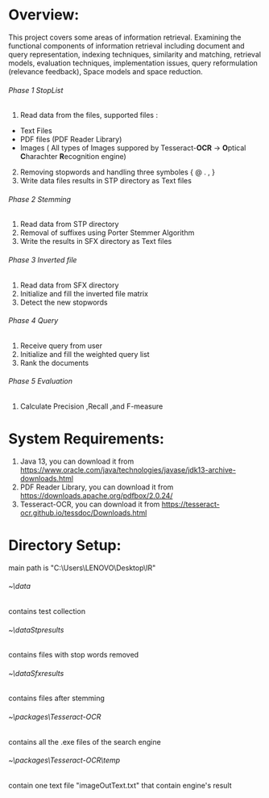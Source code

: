 # Overview:  
 
 This project covers some areas of information retrieval. Examining the functional components of information retrieval including document and query representation, indexing techniques,
similarity and matching, retrieval models, evaluation techniques, implementation issues, query reformulation (relevance feedback), Space models and space reduction.
 
 ###### Phase 1 StopList
 1. Read data from the files, supported files :
   - Text Files
   - PDF files (PDF Reader Library)
   - Images ( All types of Images suppored by Tesseract-**OCR** -> **O**ptical **C**harachter **R**ecognition engine)
 2. Removing stopwords and handling three symboles { @ . , }
 3. Write data files results in STP directory as Text files
 
 ###### Phase 2 Stemming
 1. Read data from STP directory
 2. Removal of suffixes using Porter Stemmer Algorithm
 3. Write the results in SFX directory as Text files
 
 ###### Phase 3 Inverted file
 1. Read data from SFX directory
 2. Initialize and fill the inverted file matrix
 3. Detect the new stopwords 
 
 ###### Phase 4 Query
 1. Receive query from user
 2. Initialize and fill the weighted query list
 3. Rank the documents
 
 ###### Phase 5 Evaluation
 1. Calculate Precision ,Recall ,and F-measure 
 
 # System Requirements:
 1. Java 13, you can download it from https://www.oracle.com/java/technologies/javase/jdk13-archive-downloads.html
 2. PDF Reader Library, you can download it from https://downloads.apache.org/pdfbox/2.0.24/
 3. Tesseract-OCR, you can download it from https://tesseract-ocr.github.io/tessdoc/Downloads.html
  
 # Directory Setup:
 
 main path is "C:\Users\LENOVO\Desktop\IR"  
 
 ###### ~\data  
  contains test collection  
 ###### ~\dataStpresults  
  contains files with stop words removed  
 ###### ~\dataSfxresults  
  contains files after stemming  
 ###### ~\packages\Tesseract-OCR  
  contains all the .exe files of the search engine   
 ###### ~\packages\Tesseract-OCR\temp  
  contain one text file "imageOutText.txt" that contain engine's result  
 
 
 